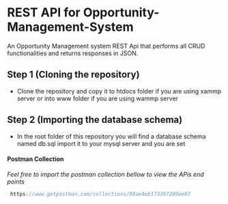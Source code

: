 # REST API for Opportunity-Management-System
 An Opportunity Management system REST Api that performs all CRUD functionalities and returns responses in JSON.
 
 ## Step 1 (Cloning the repository)
* Clone the repository and copy it to htdocs folder if you are using xammp server or into www folder if you are using wammp server

## Step 2 (Importing the database schema)
* In the root folder of this repository you will find a database schema named db.sql import it to your mysql server and you are set

#### Postman Collection
*Feel free to import the postman collection bellow to view the APis end points*
```groovy
 https://www.getpostman.com/collections/90ae4eb173397299ee97
```
 

